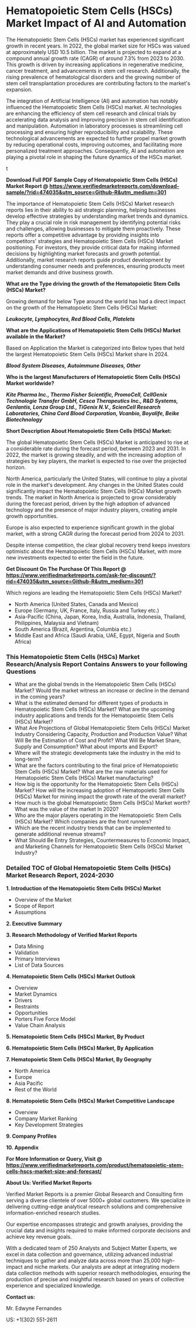 <meta name="title" content="Global Hematopoietic Stem Cells (HSCs) Market Impact of AI and Automation"><meta name="description" content="The Hematopoietic Stem Cells (HSCs) market has experienced significant growth in recent years. In 2022, the global market size for HSCs was valued at approximately USD"><meta name="title" content="Hematopoietic Stem Cells (HSCs) Market Size, Share, Scope, Trends, Growth, Opportunities, Analysis, Forecast"><h1>Hematopoietic Stem Cells (HSCs) Market Impact of AI and Automation</h1><p>The Hematopoietic Stem Cells (HSCs) market has experienced significant growth in recent years. In 2022, the global market size for HSCs was valued at approximately USD 10.5 billion. The market is projected to expand at a compound annual growth rate (CAGR) of around 7.3% from 2023 to 2030. This growth is driven by increasing applications in regenerative medicine, cancer treatment, and advancements in stem cell research. Additionally, the rising prevalence of hematological disorders and the growing number of stem cell transplantation procedures are contributing factors to the market's expansion.</p><p>The integration of Artificial Intelligence (AI) and automation has notably influenced the Hematopoietic Stem Cells (HSCs) market. AI technologies are enhancing the efficiency of stem cell research and clinical trials by accelerating data analysis and improving precision in stem cell identification and manipulation. Automation in laboratory processes is streamlining cell processing and ensuring higher reproducibility and scalability. These technological advancements are expected to further propel market growth by reducing operational costs, improving outcomes, and facilitating more personalized treatment approaches. Consequently, AI and automation are playing a pivotal role in shaping the future dynamics of the HSCs market.</p>t</p><p id="" class=""><strong>Download Full PDF Sample Copy of Hematopoietic Stem Cells (HSCs) Market Report @ <a href="https://www.verifiedmarketreports.com/download-sample/?rid=474035&utm_source=Github-R&utm_medium=301" target="_blank">https://www.verifiedmarketreports.com/download-sample/?rid=474035&utm_source=Github-R&utm_medium=301</a></strong></p><p>The importance of&nbsp;Hematopoietic Stem Cells (HSCs) Market research reports lies in their ability to aid strategic planning, helping businesses develop effective strategies by understanding market trends and dynamics. They play a crucial role in risk management by identifying potential risks and challenges, allowing businesses to mitigate them proactively. These reports offer a competitive advantage by providing insights into competitors' strategies and Hematopoietic Stem Cells (HSCs) Market positioning. For investors, they provide critical data for making informed decisions by highlighting market forecasts and growth potential. Additionally, market research reports guide product development by understanding consumer needs and preferences, ensuring products meet market demands and drive business growth.</p><p><strong>What are the&nbsp;Type driving the growth of the Hematopoietic Stem Cells (HSCs) Market?</strong></p><p id="" class="">Growing demand for below Type around the world has had a direct impact on the growth of the Hematopoietic Stem Cells (HSCs) Market:</p><em><strong>Leukocyte, Lymphocytes, Red Blood Cells, Platelets</strong></em></p><strong>What are the&nbsp;Applications&nbsp;of Hematopoietic Stem Cells (HSCs) Market available in the Market?</strong></p><p id="" class="">Based on Application the Market is categorized into Below types that held the largest Hematopoietic Stem Cells (HSCs) Market share In 2024.</p><em><strong>Blood System Diseases, Autoimmune Diseases, Other</strong></em></p><strong>Who is the largest Manufacturers of Hematopoietic Stem Cells (HSCs) Market worldwide?</strong></p><p><em><strong>Kite Pharma Inc., Thermo Fisher Scientific, PromoCell, CellGenix Technologie Transfer GmbH, Cesca Therapeutics Inc., R&D Systems, Genlantis, Lonza Group Ltd., TiGenix N.V., ScienCell Research Laboratories, China Cord Blood Corporation, Vcanbio, Boyalife, Beike Biotechnology</strong></em></p><p id="" class=""><strong>Short Description About Hematopoietic Stem Cells (HSCs) Market:</strong></p><p>The global Hematopoietic Stem Cells (HSCs) Market is anticipated to rise at a considerable rate during the forecast period, between 2023 and 2031. In 2022, the market is growing steadily, and with the increasing adoption of strategies by key players, the market is expected to rise over the projected horizon.</p><p>North America, particularly the United States, will continue to play a pivotal role in the market's development. Any changes in the United States could significantly impact the Hematopoietic Stem Cells (HSCs) Market growth trends. The market in North America is projected to grow considerably during the forecast period, driven by the high adoption of advanced technology and the presence of major industry players, creating ample growth opportunities.</p><p>Europe is also expected to experience significant growth in the global market, with a strong CAGR during the forecast period from 2024 to 2031.</p><p>Despite intense competition, the clear global recovery trend keeps investors optimistic about the Hematopoietic Stem Cells (HSCs) Market, with more new investments expected to enter the field in the future.</p><p id="" class=""><strong>Get Discount On The Purchase Of This Report @ <a href="https://www.verifiedmarketreports.com/ask-for-discount/?rid=474035&utm_source=Github-R&utm_medium=301" target="_blank">https://www.verifiedmarketreports.com/ask-for-discount/?rid=474035&utm_source=Github-R&utm_medium=301</a></strong></p>Which regions are leading the Hematopoietic Stem Cells (HSCs) Market?</p><ul><li>North America (United States, Canada and Mexico)</li><li>Europe (Germany, UK, France, Italy, Russia and Turkey etc.)</li><li>Asia-Pacific (China, Japan, Korea, India, Australia, Indonesia, Thailand, Philippines, Malaysia and Vietnam)</li><li>South America (Brazil, Argentina, Columbia etc.)</li><li>Middle East and Africa (Saudi Arabia, UAE, Egypt, Nigeria and South Africa)</li></ul><h3 id="" class="">This Hematopoietic Stem Cells (HSCs) Market Research/Analysis Report Contains Answers to your following Questions</h3><ul><li>What are the global trends in the Hematopoietic Stem Cells (HSCs) Market? Would the market witness an increase or decline in the demand in the coming years?</li><li>What is the estimated demand for different types of products in Hematopoietic Stem Cells (HSCs) Market? What are the upcoming industry applications and trends for the Hematopoietic Stem Cells (HSCs) Market?</li><li>What Are Projections of Global Hematopoietic Stem Cells (HSCs) Market Industry Considering Capacity, Production and Production Value? What Will Be the Estimation of Cost and Profit? What Will Be Market Share, Supply and Consumption? What about imports and Export?</li><li>Where will the strategic developments take the industry in the mid to long-term?</li><li>What are the factors contributing to the final price of Hematopoietic Stem Cells (HSCs) Market? What are the raw materials used for Hematopoietic Stem Cells (HSCs) Market manufacturing?</li><li>How big is the opportunity for the Hematopoietic Stem Cells (HSCs) Market? How will the increasing adoption of Hematopoietic Stem Cells (HSCs) Market for mining impact the growth rate of the overall market?</li><li>How much is the global Hematopoietic Stem Cells (HSCs) Market worth? What was the value of the market In 2020?</li><li>Who are the major players operating in the Hematopoietic Stem Cells (HSCs) Market? Which companies are the front runners?</li><li>Which are the recent industry trends that can be implemented to generate additional revenue streams?</li><li>What Should Be Entry Strategies, Countermeasures to Economic Impact, and Marketing Channels for Hematopoietic Stem Cells (HSCs) Market Industry?</li></ul><h3 id="" class="">Detailed TOC of Global Hematopoietic Stem Cells (HSCs) Market Research Report, 2024-2030</h3><p id="" class=""><strong>1. Introduction of the Hematopoietic Stem Cells (HSCs) Market</strong></p><ul><li>Overview of the Market</li><li>Scope of Report</li><li>Assumptions</li></ul><p id="" class=""><strong>2. Executive Summary</strong></p><p id="" class=""><strong>3. Research Methodology of Verified Market Reports</strong></p><ul><li>Data Mining</li><li>Validation</li><li>Primary Interviews</li><li>List of Data Sources</li></ul><p id="" class=""><strong>4. Hematopoietic Stem Cells (HSCs) Market Outlook</strong></p><ul><li>Overview</li><li>Market Dynamics</li><li>Drivers</li><li>Restraints</li><li>Opportunities</li><li>Porters Five Force Model</li><li>Value Chain Analysis</li></ul><p id="" class=""><strong>5. Hematopoietic Stem Cells (HSCs) Market, By Product</strong></p><p id="" class=""><strong>6. Hematopoietic Stem Cells (HSCs) Market, By Application</strong></p><p id="" class=""><strong>7. Hematopoietic Stem Cells (HSCs) Market, By Geography</strong></p><ul><li>North America</li><li>Europe</li><li>Asia Pacific</li><li>Rest of the World</li></ul><p id="" class=""><strong>8. Hematopoietic Stem Cells (HSCs) Market Competitive Landscape</strong></p><ul><li>Overview</li><li>Company Market Ranking</li><li>Key Development Strategies</li></ul><p id="" class=""><strong>9. Company Profiles</strong></p><p id="" class=""><strong>10. Appendix</strong></p><p id="" class=""><strong>For More Information or Query, Visit @ <a href="https://www.verifiedmarketreports.com/product/hematopoietic-stem-cells-hscs-market-size-and-forecast/" target="_blank">https://www.verifiedmarketreports.com/product/hematopoietic-stem-cells-hscs-market-size-and-forecast/</a></strong></p><p id="" class=""><strong>About Us: Verified Market Reports</strong></p><p id="" class="">Verified Market Reports is a premier Global Research and Consulting firm serving a diverse clientele of over 5000+ global customers. We specialize in delivering cutting-edge analytical research solutions and comprehensive information-enriched research studies.</p><p id="" class="">Our expertise encompasses strategic and growth analyses, providing the crucial data and insights required to make informed corporate decisions and achieve key revenue goals.</p><p id="" class="">With a dedicated team of 250 Analysts and Subject Matter Experts, we excel in data collection and governance, utilizing advanced industrial techniques to gather and analyze data across more than 25,000 high-impact and niche markets. Our analysts are adept at integrating modern data collection methods with superior research methodologies, ensuring the production of precise and insightful research based on years of collective experience and specialized knowledge.</p><p id="" class=""><strong>Contact us:</strong></p><p id="" class="">Mr. Edwyne Fernandes</p><p id="" class="">US: +1(302) 551-2611</p>